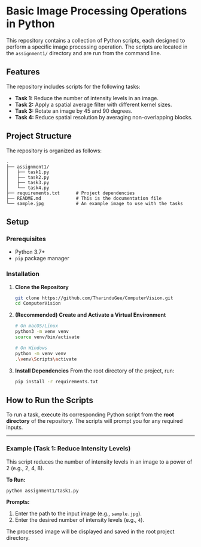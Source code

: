 # Basic Image Processing Operations in Python

This repository contains a collection of Python scripts, each designed to perform a specific image processing operation. The scripts are located in the `assignment1/` directory and are run from the command line.

## Features

The repository includes scripts for the following tasks:

*   **Task 1:** Reduce the number of intensity levels in an image.
*   **Task 2:** Apply a spatial average filter with different kernel sizes.
*   **Task 3:** Rotate an image by 45 and 90 degrees.
*   **Task 4:** Reduce spatial resolution by averaging non-overlapping blocks.

## Project Structure

The repository is organized as follows:

```
.
├── assignment1/
│   ├── task1.py
│   ├── task2.py
│   ├── task3.py
│   └── task4.py
├── requirements.txt      # Project dependencies
├── README.md             # This is the documentation file
└── sample.jpg            # An example image to use with the tasks
```

## Setup

### Prerequisites
*   Python 3.7+
*   `pip` package manager

### Installation

1.  **Clone the Repository**
    ```bash
    git clone https://github.com/TharinduGee/ComputerVision.git
    cd ComputerVision
    ```

2.  **(Recommended) Create and Activate a Virtual Environment**
    ```bash
    # On macOS/Linux
    python3 -m venv venv
    source venv/bin/activate

    # On Windows
    python -m venv venv
    .\venv\Scripts\activate
    ```

3.  **Install Dependencies**
    From the root directory of the project, run:
    ```bash
    pip install -r requirements.txt
    ```

## How to Run the Scripts

To run a task, execute its corresponding Python script from the **root directory** of the repository. The scripts will prompt you for any required inputs.

---

### Example (Task 1: Reduce Intensity Levels)

This script reduces the number of intensity levels in an image to a power of 2 (e.g., 2, 4, 8).

**To Run:**
```bash
python assignment1/task1.py
```
**Prompts:**
1.  Enter the path to the input image (e.g., `sample.jpg`).
2.  Enter the desired number of intensity levels (e.g., `4`).

The processed image will be displayed and saved in the root project directory.

